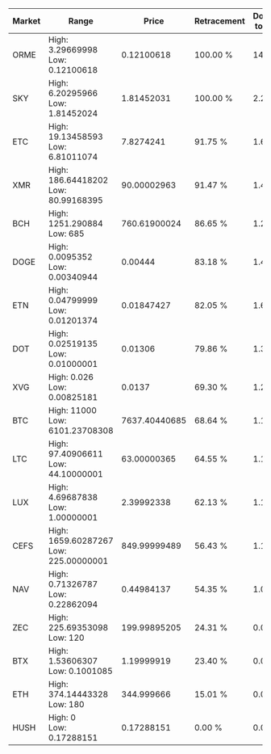 | Market | Range | Price| Retracement | Doubles to 50% |
| --- | --- | --- | --- | --- |
| ORME | High: 3.29669998<br />Low: 0.12100618 | 0.12100618 | 100.00 % | 14.12 |
| SKY | High: 6.20295966<br />Low: 1.81452024 | 1.81452031 | 100.00 % | 2.21 |
| ETC | High: 19.13458593<br />Low: 6.81011074 | 7.8274241 | 91.75 % | 1.66 |
| XMR | High: 186.64418202<br />Low: 80.99168395 | 90.00002963 | 91.47 % | 1.49 |
| BCH | High: 1251.290884<br />Low: 685 | 760.61900024 | 86.65 % | 1.27 |
| DOGE | High: 0.0095352<br />Low: 0.00340944 | 0.00444 | 83.18 % | 1.46 |
| ETN | High: 0.04799999<br />Low: 0.01201374 | 0.01847427 | 82.05 % | 1.62 |
| DOT | High: 0.02519135<br />Low: 0.01000001 | 0.01306 | 79.86 % | 1.35 |
| XVG | High: 0.026<br />Low: 0.00825181 | 0.0137 | 69.30 % | 1.25 |
| BTC | High: 11000<br />Low: 6101.23708308 | 7637.40440685 | 68.64 % | 1.12 |
| LTC | High: 97.40906611<br />Low: 44.10000001 | 63.00000365 | 64.55 % | 1.12 |
| LUX | High: 4.69687838<br />Low: 1.00000001 | 2.39992338 | 62.13 % | 1.19 |
| CEFS | High: 1659.60287267<br />Low: 225.00000001 | 849.99999489 | 56.43 % | 1.11 |
| NAV | High: 0.71326787<br />Low: 0.22862094 | 0.44984137 | 54.35 % | 1.05 |
| ZEC | High: 225.69353098<br />Low: 120 | 199.99895205 | 24.31 % | 0.00 |
| BTX | High: 1.53606307<br />Low: 0.1001085 | 1.19999919 | 23.40 % | 0.00 |
| ETH | High: 374.14443328<br />Low: 180 | 344.999666 | 15.01 % | 0.00 |
| HUSH | High: 0<br />Low: 0.17288151 | 0.17288151 | 0.00 % | 0.00 |
